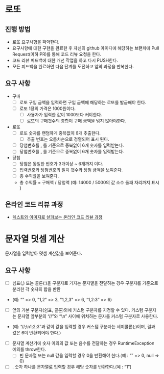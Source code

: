 # 로또
## 진행 방법
* 로또 요구사항을 파악한다.
* 요구사항에 대한 구현을 완료한 후 자신의 github 아이디에 해당하는 브랜치에 Pull Request(이하 PR)를 통해 코드 리뷰 요청을 한다.
* 코드 리뷰 피드백에 대한 개선 작업을 하고 다시 PUSH한다.
* 모든 피드백을 완료하면 다음 단계를 도전하고 앞의 과정을 반복한다.

## 요구 사항
- 구매
    - [ ]  로또 구입 금액을 입력하면 구입 금액에 해당하는 로또를 발급해야 한다.
    - [ ]  로또 1장의 가격은 1000원이다.
        - [ ] 사용자가 입력한 값이 1000보다 커야한다.
        - [ ]  로또의 구매갯수의 총합이 구매 금액을 넘지 않아야한다.

- 로또
    - [ ] 로또 숫자를 랜덤하게 중복없이 6개 추출한다.
        - [ ]  추출 번호는 오름차순으로 정렬되어 표시 된다.
    - [ ] 당첨번호를 , 를 기준으로 중복없이 6개 숫자를 입력받는다.
    - [ ] 당첨번호를 , 를 기준으로 중복없이 6개 숫자를 입력받는다.

- 당첨
    - [ ] 당첨은 동일한 번호가 3개이상 ~ 6개까지 이다. 
    - [ ] 입력번호와 당첨번호의 일치 갯수와 당첨 금액을 보여준다.  
    - [ ] 총 수익률을 보여준다. 
    * 총 수익률 = 구매액 / 당첨액 (예: 14000 / 5000의 값 소수 둘째 자리까지 표시 ) 
    

## 온라인 코드 리뷰 과정
* [텍스트와 이미지로 살펴보는 온라인 코드 리뷰 과정](https://github.com/next-step/nextstep-docs/tree/master/codereview)

# 문자열 덧셈 계산
문자열을 입력받아 덧셈 계산값을 보여준다. 

## 요구 사항

- [ ]  쉼표(,) 또는 콜론(:)을 구분자로 가지는 문자열을 전달하는 경우 구분자를 기준으로 분리한 각 숫자의 합을 반환
* (예: “” => 0, "1,2" => 3, "1,2,3" => 6, “1,2:3” => 6) 
- [ ]  앞의 기본 구분자(쉼표, 콜론)외에 커스텀 구분자를 지정할 수 있다. 커스텀 구분자는 문자열 앞부분의 “//”와 “\n” 사이에 위치하는 문자를 커스텀 구분자로 사용한다.
* (예: “//;\n1;2;3”과 같이 값을 입력할 경우 커스텀 구분자는 세미콜론(;)이며, 결과 값은 6이 반환되어야 한다.)
- [ ] 문자열 계산기에 숫자 이외의 값 또는 음수를 전달하는 경우 RuntimeException 예외를 throw한다.
    - [ ] 빈 문자열 또는 null 값을 입력할 경우 0을 반환해야 한다.(예 : “” => 0, null => 0)
- [ ] . 숫자 하나를 문자열로 입력할 경우 해당 숫자를 반환한다.(예 : “1”)
